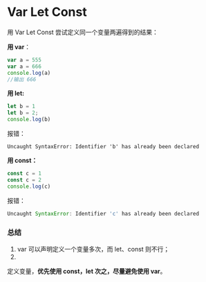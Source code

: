 # Var Let Const







用 Var Let Const 尝试定义同一个变量两遍得到的结果：

**用 var**：

```js
var a = 555
var a = 666
console.log(a)
//输出 666
```

**用 let:**

```js
let b = 1
let b = 2;
console.log(b)
```

报错：

```
Uncaught SyntaxError: Identifier 'b' has already been declared
```



**用 const：**

```js
const c = 1
const c = 2
console.log(c)
```

报错：

```js
Uncaught SyntaxError: Identifier 'c' has already been declared
```



### 总结

1. var 可以声明定义一个变量多次，而 let、const 则不行；
2. 





定义变量，**优先使用 const，let 次之，尽量避免使用 var**。







